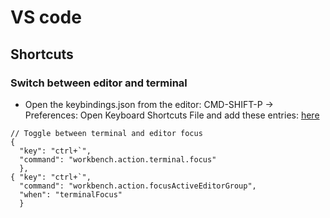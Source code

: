 # VS code

## Shortcuts

### Switch between editor and terminal
* Open the keybindings.json from the editor: CMD-SHIFT-P -> Preferences: Open Keyboard Shortcuts File and add these entries:
[here](https://stackoverflow.com/questions/42796887/switch-focus-between-editor-and-integrated-terminal-in-visual-studio-code)

```
// Toggle between terminal and editor focus
{ 
  "key": "ctrl+`", 
  "command": "workbench.action.terminal.focus"
  },
{ "key": "ctrl+`", 
  "command": "workbench.action.focusActiveEditorGroup", 
  "when": "terminalFocus"
  }
```